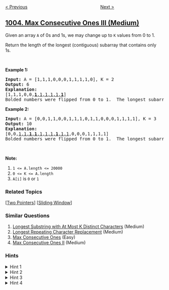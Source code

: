 <!--|This file generated by command(leetcode description); DO NOT EDIT.    |-->
<!--+----------------------------------------------------------------------+-->
<!--|@author    openset <openset.wang@gmail.com>                           |-->
<!--|@link      https://github.com/openset                                 |-->
<!--|@home      https://github.com/openset/leetcode                        |-->
<!--+----------------------------------------------------------------------+-->

[< Previous](../check-if-word-is-valid-after-substitutions "Check If Word Is Valid After Substitutions")
　　　　　　　　　　　　　　　　
[Next >](../maximize-sum-of-array-after-k-negations "Maximize Sum Of Array After K Negations")

## [1004. Max Consecutive Ones III (Medium)](https://leetcode.com/problems/max-consecutive-ones-iii "最大连续1的个数 III")

<p>Given an array <code>A</code>&nbsp;of 0s and 1s, we may change up to <code>K</code>&nbsp;values from 0 to 1.</p>

<p>Return the length of the longest (contiguous) subarray that contains only 1s.&nbsp;</p>

<p>&nbsp;</p>

<div>
<p><strong>Example 1:</strong></p>

<pre>
<strong>Input: </strong>A = <span id="example-input-1-1">[1,1,1,0,0,0,1,1,1,1,0]</span>, K = <span id="example-input-1-2">2</span>
<strong>Output: </strong><span id="example-output-1">6</span>
<strong>Explanation: </strong>
[1,1,1,0,0,<u><strong>1</strong>,1,1,1,1,<strong>1</strong></u>]
Bolded numbers were flipped from 0 to 1.  The longest subarray is underlined.</pre>

<div>
<p><strong>Example 2:</strong></p>

<pre>
<strong>Input: </strong>A = <span id="example-input-2-1">[0,0,1,1,0,0,1,1,1,0,1,1,0,0,0,1,1,1,1]</span>, K = <span id="example-input-2-2">3</span>
<strong>Output: </strong><span id="example-output-2">10</span>
<strong>Explanation: </strong>
[0,0,<u>1,1,<b>1</b>,<strong>1</strong>,1,1,1,<strong>1</strong>,1,1</u>,0,0,0,1,1,1,1]
Bolded numbers were flipped from 0 to 1.  The longest subarray is underlined.
</pre>

<p>&nbsp;</p>

<p><strong><span>Note:</span></strong></p>

<ol>
	<li><code>1 &lt;= A.length &lt;= 20000</code></li>
	<li><code>0 &lt;= K &lt;= A.length</code></li>
	<li><code>A[i]</code> is <code>0</code> or <code>1</code>&nbsp;</li>
</ol>
</div>
</div>

### Related Topics
  [[Two Pointers](../../tag/two-pointers/README.md)]
  [[Sliding Window](../../tag/sliding-window/README.md)]

### Similar Questions
  1. [Longest Substring with At Most K Distinct Characters](../longest-substring-with-at-most-k-distinct-characters) (Medium)
  1. [Longest Repeating Character Replacement](../longest-repeating-character-replacement) (Medium)
  1. [Max Consecutive Ones](../max-consecutive-ones) (Easy)
  1. [Max Consecutive Ones II](../max-consecutive-ones-ii) (Medium)

### Hints
<details>
<summary>Hint 1</summary>
One thing's for sure, we will only flip a zero if it extends an existing window of 1s. Otherwise, there's no point in doing it, right? Think Sliding Window!
</details>

<details>
<summary>Hint 2</summary>
Since we know this problem can be solved using the sliding window construct, we might as well focus in that direction for hints. Basically, in a given window, we can never have > K zeros, right?
</details>

<details>
<summary>Hint 3</summary>
We don't have a fixed size window in this case. The window size can grow and shrink depending upon the number of zeros we have (we don't actually have to flip the zeros here!).
</details>

<details>
<summary>Hint 4</summary>
The way to shrink or expand a window would be based on the number of zeros that can still be flipped and so on.
</details>
